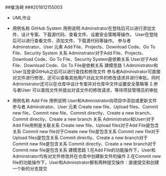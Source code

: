 ##崔洛崎
###201812155003
- UML作业
- 用例名称	GitHub System
用例说明	Adminstrator在登陆后可以进行添加文件、设计专案、下载源代码、查看文件、设置安全策略等操作。
User在登陆后可以进行查看文件、添加文件、下载源代码等操作。
参与者	Adminstrator、User
元素	Add File、Projects、Download Code、Go To File、Security System
关系	Adminstrator对于Add File、Projects、Download Code、Go To File、Security System是依赖关系
User对于Add File、Download Code、Go To File是依赖关系
建模思路	1.Administrator和User当登录GitHub之后可以进行查找和修改文件
参与者Administrator可直接对文件进行修改，还可以查看其他用户对此文件的修改请求并进行审批。同时Administrator还可以在仓库中设计专案并对仓库中文件设置安全策略等
2.参与者User 可以查找文件并提出对该文件的修改请求，等待项目管理员的审批

- 用例名称	Add File
用例说明	User和Administrator向项目中添加或更新文件
参与者	Adminstrator、User
元素	Create new file、Upload files、Commit new file、Commit new file、Commit directly、Create a new branch、Commit directly、Create a new branch
关系	Administrator和Userr对于Add File用例是关联关系
Create new file、Upload files对于Add File是包含关系
Commit new file对于Create new file是包含关系
Commit new file对于Upload files是包含关系
Commit directly、Create a new branch对于Commit new file是包含关系
Commit directly、Create a new branch对于Commit new file是包含关系
建模思路	1.在Add File的功能操作下，User和Adminstrator均有对文件修改并在仓库中创建新文件的操作
2.在Commit new file的功能操作下，User和Adminstrator都有两种提交操作：直接提交和创建一个新的分支提交

